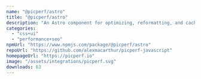 ```yaml
---
name: "@picperf/astro"
title: "@picperf/astro"
description: "An Astro component for optimizing, reformatting, and caching images with PicPerf.io."
categories:
  - "css+ui"
  - "performance+seo"
npmUrl: "https://www.npmjs.com/package/@picperf/astro"
repoUrl: "https://github.com/alexmacarthur/picperf-javascript"
homepageUrl: "https://picperf.io"
image: "/assets/integrations/picperf.svg"
downloads: 63
---
```

